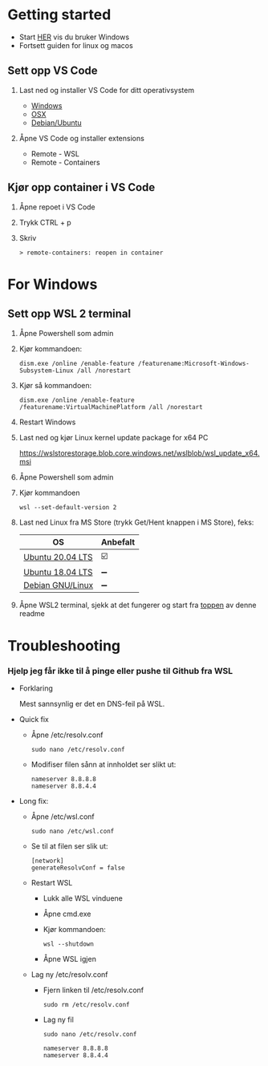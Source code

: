 # <a name="toppen"></a> Getting started

- Start [HER](#windows) vis du bruker Windows
- Fortsett guiden for linux og macos

## Sett opp VS Code
1. Last ned og installer VS Code for ditt operativsystem
    - [Windows](https://code.visualstudio.com/sha/download?build=stable&os=win32-x64-user)
    - [OSX](https://code.visualstudio.com/sha/download?build=stable&os=darwin-universal)
    - [Debian/Ubuntu](https://code.visualstudio.com/sha/download?build=stable&os=linux-deb-x64)
    

2. Åpne VS Code og installer extensions
    * Remote - WSL
    * Remote - Containers

## Kjør opp container i VS Code
1. Åpne repoet i VS Code
2. Trykk CTRL + p
3. Skriv 
    
    `> remote-containers: reopen in container`

# <a name="windows"></a>For Windows

## Sett opp WSL 2 terminal
1. Åpne Powershell som admin
2. Kjør kommandoen:

    `dism.exe /online /enable-feature /featurename:Microsoft-Windows-Subsystem-Linux /all /norestart`

3. Kjør så kommandoen:

    `dism.exe /online /enable-feature /featurename:VirtualMachinePlatform /all /norestart`

4. Restart Windows
5. Last ned og kjør Linux kernel update package for x64 PC
    
    https://wslstorestorage.blob.core.windows.net/wslblob/wsl_update_x64.msi

6. Åpne Powershell som admin
7. Kjør kommandoen

    `wsl --set-default-version 2`

8. Last ned Linux fra MS Store (trykk Get/Hent knappen i MS Store), feks:

    OS | Anbefalt
    -|-
    [Ubuntu 20.04 LTS](https://www.microsoft.com/store/apps/9n6svws3rx71) | ☑️
    [Ubuntu 18.04 LTS](https://www.microsoft.com/store/apps/9N9TNGVNDL3Q) | ➖
    [Debian GNU/Linux](https://www.microsoft.com/store/apps/9MSVKQC78PK6) | ➖

9. Åpne WSL2 terminal, sjekk at det fungerer og start fra [toppen](#toppen) av denne readme

# Troubleshooting
### __Hjelp jeg får ikke til å pinge eller pushe til Github fra WSL__
* Forklaring

    Mest sannsynlig er det en DNS-feil på WSL.

* Quick fix
    - Åpne /etc/resolv.conf

        `sudo nano /etc/resolv.conf`
    - Modifiser filen sånn at innholdet ser slikt ut:
        ```
        nameserver 8.8.8.8
        nameserver 8.8.4.4
        ```

* Long fix:
    - Åpne /etc/wsl.conf

        `sudo nano /etc/wsl.conf`
    - Se til at filen ser slik ut:
        ```
        [network]
        generateResolvConf = false
        ```
    - Restart WSL
        * Lukk alle WSL vinduene
        * Åpne cmd.exe
        * Kjør kommandoen: 
            
            `wsl --shutdown` 
        * Åpne WSL igjen
    - Lag ny /etc/resolv.conf
        * Fjern linken til /etc/resolv.conf
        
            `sudo rm /etc/resolv.conf`
        * Lag ny fil

            `sudo nano /etc/resolv.conf`
            ```
            nameserver 8.8.8.8
            nameserver 8.8.4.4
            ```